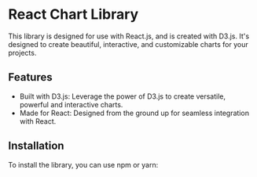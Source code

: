 # React Chart Library

This library is designed for use with React.js, and is created with D3.js. It's designed to create beautiful, interactive, and customizable charts for your projects.

## Features  
 - Built with D3.js: Leverage the power of D3.js to create versatile, powerful and interactive charts.
 - Made for React: Designed from the ground up for seamless integration with React.

## Installation

To install the library, you can use npm or yarn:
